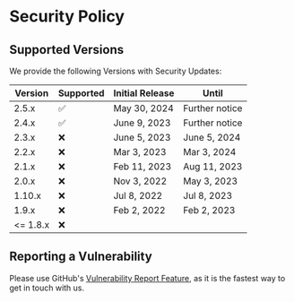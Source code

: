 # Security Policy

## Supported Versions

We provide the following Versions with Security Updates:

| Version  | Supported          | Initial Release | Until          |
|----------|--------------------|-----------------|----------------|
| 2.5.x    | :white_check_mark: | May 30, 2024    | Further notice |
| 2.4.x    | :white_check_mark: | June 9, 2023    | Further notice |
| 2.3.x    | :x:                | June 5, 2023    | June 5, 2024   |
| 2.2.x    | :x:                | Mar 3, 2023     | Mar 3, 2024    |
| 2.1.x    | :x:                | Feb 11, 2023    | Aug 11, 2023   |
| 2.0.x    | :x:                | Nov 3, 2022     | May 3, 2023    |
| 1.10.x   | :x:                | Jul 8, 2022     | Jul 8, 2023    |
| 1.9.x    | :x:                | Feb 2, 2022     | Feb 2, 2023    |
| <= 1.8.x | :x:                |                 |                |

## Reporting a Vulnerability

Please use GitHub's [Vulnerability Report Feature](https://github.com/Status-Page/Status-Page/security), as it is the fastest way to get in touch with us.
